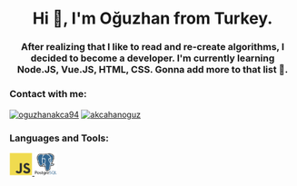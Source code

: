 <h1 align="center">Hi 👋, I'm Oğuzhan from Turkey.</h1>
<h3 align="center">After realizing that I like to read and re-create algorithms, I decided to become a developer. I'm currently learning Node.JS, Vue.JS, HTML, CSS. Gonna add more to that list 💪.</h3>


<h3 align="left">Contact with me:</h3>
<p align="left">
<a href="https://linkedin.com/in/oguzhanakca94" target="blank"><img align="center" src="https://raw.githubusercontent.com/rahuldkjain/github-profile-readme-generator/master/src/images/icons/Social/linked-in-alt.svg" alt="oguzhanakca94" height="30" width="40" /></a>
<a href="https://www.hackerrank.com/akcahanoguz" target="blank"><img align="center" src="https://raw.githubusercontent.com/rahuldkjain/github-profile-readme-generator/master/src/images/icons/Social/hackerrank.svg" alt="akcahanoguz" height="30" width="40" /></a>
</p>

<h3 align="left">Languages and Tools:</h3>
<p align="left"> <a href="https://developer.mozilla.org/en-US/docs/Web/JavaScript" target="_blank"> <img src="https://raw.githubusercontent.com/devicons/devicon/master/icons/javascript/javascript-original.svg" alt="javascript" width="40" height="40"/> </a> <a href="https://www.postgresql.org" target="_blank"> <img src="https://raw.githubusercontent.com/devicons/devicon/master/icons/postgresql/postgresql-original-wordmark.svg" alt="postgresql" width="40" height="40"/> </a> </p>
